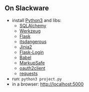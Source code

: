 ## On Slackware

* install [Python3](https://www.python.org/downloads/) and libs:
    * [SQLAlchemy](https://pypi.python.org/pypi/SQLAlchemy)
    * [Werkzeug](https://pypi.python.org/pypi/Werkzeug)
    * [Flask](https://pypi.python.org/pypi/Flask)
    * [itsdangerous](https://pypi.python.org/pypi/itsdangerous)
    * [Jinja2](https://pypi.python.org/pypi/Jinja2)
    * [Flask-Login](https://pypi.python.org/pypi/Flask-Login)
    * [Babel](https://pypi.python.org/pypi/Babel)
    * [MarkupSafe](https://pypi.python.org/pypi/MarkupSafe)
    * [oauth2client](https://pypi.python.org/pypi/oauth2client)
    * [requests](https://pypi.python.org/pypi/requests)
* run: `python3 project.py`
* in a browser: [http://localhost:5000](http://localhost:5000)

